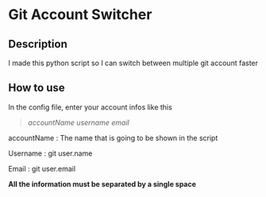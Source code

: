 # Git Account Switcher

## Description
I made this python script so I can switch between multiple git account faster

## How to use
In the config file, enter your account infos like this
> *accountName* *username* *email*

accountName : The name that is going to be shown in the script

Username    : git user.name

Email       : git user.email 

**All the information must be separated by a single space**